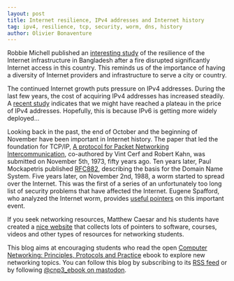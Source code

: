 ```yaml
---
layout: post
title: Internet resilience, IPv4 addresses and Internet history
tag: ipv4, resilience, tcp, security, worm, dns, history
author: Olivier Bonaventure
---
```


Robbie Michell published an [interesting study](https://pulse.internetsociety.org/blog/dont-put-all-your-internet-infrastructure-in-one-basket) of the resilience of the Internet infrastructure in Bangladesh after a fire disrupted significantly Internet access in this country. This reminds us of the importance of having a diversity of Internet providers and infrastructure to serve a city or country.

The continued Internet growth puts pressure on IPv4 addresses. During the last few years, the cost of acquiring IPv4 addresses has increased steadily. A [recent study](https://www.sidn.nl/en/news-and-blogs/are-we-past-peak-ipv4) indicates that we might have reached a plateau in the price of IPv4 addresses. Hopefully, this is because IPv6 is getting more widely deployed...  

Looking back in the past, the end of October and the beginning of November have been important in Internet history. The paper that led the foundation for TCP/IP, [A protocol for Packet Networking Intercommunication](https://www.cs.princeton.edu/courses/archive/fall06/cos561/papers/cerf74.pdf), co-authored by Vint Cerf and Robert Kahn, was submitted on November 5th, 1973, fifty years ago. Ten years later, Paul Mockapetris published [RFC882](https://www.rfc-editor.org/rfc/rfc882.txt), describing the basis for the Domain Name System. Five years later, on November 2nd, 1988, a worm started to spread over the Internet. This was the first of a series of an unfortunately too long list of security problems that have affected the Internet. Eugene Spafford, who analyzed the Internet worm, provides [useful pointers](https://www.cerias.purdue.edu/site/blog/post/reflecting_on_the_internet_worm_at_35/) on this important event.

If you seek networking resources, Matthew Caesar and his students have created a [nice website](https://openlibrary.cs.illinois.edu/) that collects lots of pointers to software, courses, videos and other types of resources for networking students. 

This blog aims at encouraging students who read the open [Computer Networking: Principles, Protocols and Practice](https://www.computer-networking.info) ebook to explore new networking topics. You can follow this blog by subscribing to its [RSS feed](http://blog.computer-networking.info/feed.xml) or by following [@cnp3_ebook on mastodon](https://mastodon.acm.org/@cnp3_ebook). 

